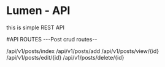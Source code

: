 # Lumen - API
 this is simple REST API 
 
 #API ROUTES
 ---Post crud routes--
 
 /api/v1/posts/index
 /api/v1/posts/add
 /api/v1/posts/view/{id}
 /api/v1/posts/edit/{id}
 /api/v1/posts/delete/{id}
  
